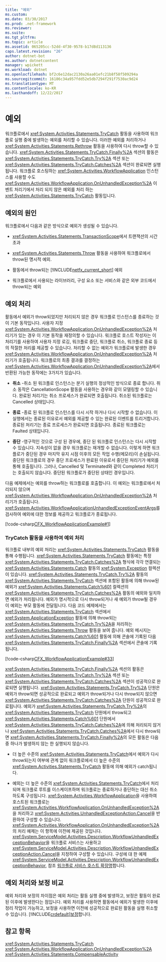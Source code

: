 ```yaml
---
title: "예외"
ms.custom: 
ms.date: 03/30/2017
ms.prod: .net-framework
ms.reviewer: 
ms.suite: 
ms.tgt_pltfrm: 
ms.topic: article
ms.assetid: 065205cc-52dd-4f30-9578-b17d8d113136
caps.latest.revision: "26"
author: dotnet-bot
ms.author: dotnetcontent
manager: wpickett
ms.workload: dotnet
ms.openlocfilehash: bf2c6e12dac2130a26aa01efc21b8f58f509294a
ms.sourcegitcommit: 16186c34a957fdd52e5db7294f291f7530ac9d24
ms.translationtype: MT
ms.contentlocale: ko-KR
ms.lasthandoff: 12/22/2017
---
```

# <a name="exceptions"></a>예외
워크플로에서 <xref:System.Activities.Statements.TryCatch> 활동을 사용하여 워크플로 실행 중에 발생하는 예외를 처리할 수 있습니다. 이러한 예외를 처리하거나 <xref:System.Activities.Statements.Rethrow> 활동을 사용하여 다시 throw할 수 있습니다. <xref:System.Activities.Statements.TryCatch.Finally%2A> 섹션의 활동은 <xref:System.Activities.Statements.TryCatch.Try%2A> 섹션 또는 <xref:System.Activities.Statements.TryCatch.Catches%2A> 섹션이 완료되면 실행됩니다. 워크플로 호스팅하는 <xref:System.Activities.WorkflowApplication> 인스턴스를 사용할 수도 <xref:System.Activities.WorkflowApplication.OnUnhandledException%2A> 이벤트 처리기에서 처리 되지 않은 예외를 처리 하는 <xref:System.Activities.Statements.TryCatch> 활동입니다.  
  
## <a name="causes-of-exceptions"></a>예외의 원인  
 워크플로에서 다음과 같은 방식으로 예외가 생성될 수 있습니다.  
  
-   <xref:System.Activities.Statements.TransactionScope>에서 트랜잭션의 시간 초과  
  
-   <xref:System.Activities.Statements.Throw> 활동을 사용하여 워크플로에서 throw된 명시적 예외.  
  
-   활동에서 throw되는 [!INCLUDE[netfx_current_short](../../../includes/netfx-current-short-md.md)] 예외  
  
-   워크플로에서 사용되는 라이브러리, 구성 요소 또는 서비스와 같은 외부 코드에서 throw되는 예외  
  
## <a name="handling-exceptions"></a>예외 처리  
 활동에서 예외가 throw되었지만 처리되지 않은 경우 워크플로 인스턴스를 종료하는 것이 기본 동작입니다. 사용자 지정 <xref:System.Activities.WorkflowApplication.OnUnhandledException%2A> 처리기가 있는 경우 이 기본 동작을 재정의할 수 있습니다. 워크플로 호스트 작성자는 이 처리기를 사용하여 사용자 지정 로깅, 워크플로 중단, 워크플로 취소, 워크플로 종료 등의 적절한 처리를 제공할 수 있습니다.  처리할 수 없는 예외가 워크플로에 발생한 경우 <xref:System.Activities.WorkflowApplication.OnUnhandledException%2A> 처리기가 호출됩니다. 워크플로의 최종 결과를 결정하는 <xref:System.Activities.WorkflowApplication.OnUnhandledException%2A>에서 반환된 가능한 동작에는 3가지가 있습니다.  
  
-   **취소** -취소 된 워크플로 인스턴스는 분기 실행의 정상적인 방식으로 종료 합니다. 취소 동작은 CancellationScope 활동을 사용하는 경우와 같이 모델링할 수 있습니다. 완료된 처리기는 취소 프로세스가 완료되면 호출됩니다. 취소된 워크플로는 Cancelled 상태입니다.  
  
-   **종료** -종료 된 워크플로 인스턴스를 다시 시작 하거나 다시 시작할 수 없습니다.  이 실행에서는 종료된 이유로서 예외를 제공할 수 있는 완료된 이벤트를 트리거합니다. 종료된 처리기는 종료 프로세스가 완료되면 호출됩니다. 종료된 워크플로는 Faulted 상태입니다.  
  
-   **중단** -영구적인 것으로 구성 된 경우에, 중단 된 워크플로 인스턴스는 다시 시작할 수 있습니다.  지속성이 없을 경우 워크플로는 재개할 수 없습니다.  이렇게 하면 워크플로가 중단된 경우 마지막 유지 시점 이후의 모든 작업 수행(메모리)이 손실됩니다. 중단된 워크플로의 경우 중단 프로세스가 완료된 이유로서 중단된 처리기가 예외를 통해 호출됩니다. 그러나, Cancelled 및 Terminated와 같이 Completed 처리기는 호출되지 않습니다. 중단된 워크플로가 중단된 상태인 경우입니다.  
  
 다음 예제에서는 예외를 throw하는 워크플로를 호출합니다. 이 예외는 워크플로에서 처리되지 않으며 <xref:System.Activities.WorkflowApplication.OnUnhandledException%2A> 처리기가 호출됩니다. <xref:System.Activities.WorkflowApplicationUnhandledExceptionEventArgs>를 검사하여 예외에 대한 정보를 제공하고 워크플로가 종료됩니다.  
  
 [!code-csharp[CFX_WorkflowApplicationExample#1](../../../samples/snippets/csharp/VS_Snippets_CFX/cfx_workflowapplicationexample/cs/program.cs#1)]  
  
### <a name="handling-exceptions-with-the-trycatch-activity"></a>TryCatch 활동을 사용하여 예외 처리  
 워크플로 내부의 예외 처리는 <xref:System.Activities.Statements.TryCatch> 활동을 통해 수행됩니다. <xref:System.Activities.Statements.TryCatch> 활동에는 특정 <xref:System.Activities.Statements.TryCatch.Catches%2A> 형식에 각각 연결되는 <xref:System.Activities.Statements.Catch> 활동의 <xref:System.Exception> 컬렉션이 있습니다. <xref:System.Activities.Statements.TryCatch.Try%2A> 활동의 <xref:System.Activities.Statements.TryCatch> 섹션에 포함된 활동에 의해 throw된 예외가 <xref:System.Activities.Statements.Catch%601> 컬렉션의 <xref:System.Activities.Statements.TryCatch.Catches%2A> 활동의 예외와 일치하면 예외가 처리됩니다. 예외가 명시적으로 다시 throw되거나 새 예외가 throw될 경우 이 예외는 부모 활동에 전달됩니다. 다음 코드 예제에서는 <xref:System.Activities.Statements.TryCatch> 섹션에서 <xref:System.ApplicationException> 활동에 의해 throw되는 <xref:System.Activities.Statements.TryCatch.Try%2A>을 처리하는 <xref:System.Activities.Statements.Throw> 활동을 보여 줍니다. 예외 메시지는 <xref:System.Activities.Statements.Catch%601> 활동에 의해 콘솔에 기록된 다음 <xref:System.Activities.Statements.TryCatch.Finally%2A> 섹션에서 콘솔에 기록됩니다.  
  
 [!code-csharp[CFX_WorkflowApplicationExample#33](../../../samples/snippets/csharp/VS_Snippets_CFX/cfx_workflowapplicationexample/cs/program.cs#33)]  
  
 <xref:System.Activities.Statements.TryCatch.Finally%2A> 섹션의 활동은 <xref:System.Activities.Statements.TryCatch.Try%2A> 섹션 또는 <xref:System.Activities.Statements.TryCatch.Catches%2A> 섹션이 성공적으로 완료되면 실행됩니다. <xref:System.Activities.Statements.TryCatch.Try%2A> 단원은 예외가 throw되면 성공적으로 완료되고 예외가 throw되거나 다시 throw되지 않으면 <xref:System.Activities.Statements.TryCatch.Catches%2A> 단원이 성공적으로 완료됩니다. 예외가 <xref:System.Activities.Statements.TryCatch.Try%2A>의 <xref:System.Activities.Statements.TryCatch> 단원에서 throw되고 <xref:System.Activities.Statements.Catch%601> 단원에서 <xref:System.Activities.Statements.TryCatch.Catches%2A>에 의해 처리되지 않거나 <xref:System.Activities.Statements.TryCatch.Catches%2A>에서 다시 throw되면 <xref:System.Activities.Statements.TryCatch.Finally%2A>의 모든 활동은 다음 중 하나가 발생하지 않는 한 실행되지 않습니다.  
  
-   더 높은 수준의 <xref:System.Activities.Statements.TryCatch>에서 예외가 다시 throw되는지 여부에 관계 없이 워크플로에서 더 높은 수준의 <xref:System.Activities.Statements.TryCatch> 활동에 의해 예외가 catch됩니다.  
  
-   예외는 더 높은 수준의 <xref:System.Activities.Statements.TryCatch>에서 처리되며 워크플로 루트를 이스케이프하며 워크플로는 종료하거나 중단하는 대신 취소하도록 구성됩니다. <xref:System.Activities.WorkflowApplication>을 사용하여 호스트된 워크플로는 <xref:System.Activities.WorkflowApplication.OnUnhandledException%2A>을 처리하고 <xref:System.Activities.UnhandledExceptionAction.Cancel>을 반환하여 구성할 수 있습니다. <xref:System.Activities.WorkflowApplication.OnUnhandledException%2A>의 처리 예제는 이 항목에 이전에 제공된 것입니다. <xref:System.ServiceModel.Activities.Description.WorkflowUnhandledExceptionBehavior>을 워크플로 서비스는 사용하고 <xref:System.ServiceModel.Activities.Description.WorkflowUnhandledExceptionAction.Cancel>을 지정하여 구성할 수 있습니다. 구성에 대 한 예제 <xref:System.ServiceModel.Activities.Description.WorkflowUnhandledExceptionBehavior>, 참조 [워크플로 서비스 호스트 확장명](../../../docs/framework/wcf/feature-details/workflow-service-host-extensibility.md)합니다.  
  
## <a name="exception-handling-versus-compensation"></a>예외 처리와 보정 비교  
 예외 처리와 보정의 차이점은 예외 처리는 활동 실행 중에 발생하고, 보정은 활동이 완료된 이후에 발생한다는 점입니다. 예외 처리를 사용하면 활동에서 예외가 발생한 이후에 정리 작업이 가능하고, 보정을 사용하면 이전에 성공적으로 완료된 활동을 실행 취소할 수 있습니다. [!INCLUDE[crdefault](../../../includes/crdefault-md.md)][보정](../../../docs/framework/windows-workflow-foundation/compensation.md)합니다.  
  
## <a name="see-also"></a>참고 항목  
 <xref:System.Activities.Statements.TryCatch>  
 <xref:System.Activities.WorkflowApplication.OnUnhandledException%2A>  
 <xref:System.Activities.Statements.CompensableActivity>
